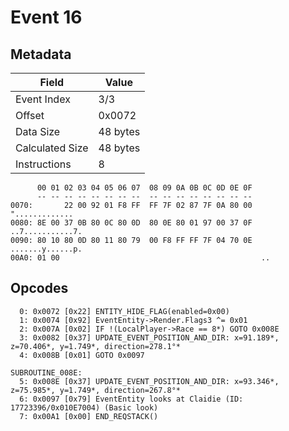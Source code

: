 # Event 16

## Metadata

| Field           | Value    |
|-----------------|----------|
| Event Index     | 3/3      |
| Offset          | 0x0072   |
| Data Size       | 48 bytes |
| Calculated Size | 48 bytes |
| Instructions    | 8        |

```
      00 01 02 03 04 05 06 07  08 09 0A 0B 0C 0D 0E 0F
      -- -- -- -- -- -- -- --  -- -- -- -- -- -- -- --
0070:       22 00 92 01 F8 FF  FF 7F 02 87 7F 0A 80 00    ".............
0080: 8E 00 37 0B 80 0C 80 0D  80 0E 80 01 97 00 37 0F  ..7...........7.
0090: 80 10 80 0D 80 11 80 79  00 F8 FF FF 7F 04 70 0E  .......y......p.
00A0: 01 00                                             ..              
```

## Opcodes

```
  0: 0x0072 [0x22] ENTITY_HIDE_FLAG(enabled=0x00)
  1: 0x0074 [0x92] EventEntity->Render.Flags3 ^= 0x01
  2: 0x007A [0x02] IF !(LocalPlayer->Race == 8*) GOTO 0x008E
  3: 0x0082 [0x37] UPDATE_EVENT_POSITION_AND_DIR: x=91.189*, z=70.406*, y=1.749*, direction=278.1°*
  4: 0x008B [0x01] GOTO 0x0097

SUBROUTINE_008E:
  5: 0x008E [0x37] UPDATE_EVENT_POSITION_AND_DIR: x=93.346*, z=75.985*, y=1.749*, direction=267.8°*
  6: 0x0097 [0x79] EventEntity looks at Claidie (ID: 17723396/0x010E7004) (Basic look)
  7: 0x00A1 [0x00] END_REQSTACK()
```
